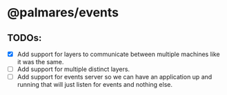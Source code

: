 # @palmares/events


## TODOs:
 - [X] Add support for layers to communicate between multiple machines like it was the same.
 - [ ] Add support for multiple distinct layers.
 - [ ] Add support for events server so we can have an application up and running  that will just listen for events and nothing else.
